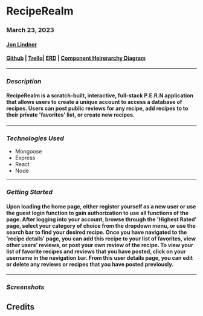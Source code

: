 # RecipeRealm

### **March 23, 2023**

#### [Jon Lindner ](https://www.linkedin.com/in/jon-lindner-807847183/)

#### [Github](https://github.com/jonclindner/RecipeRealmV2) | [Trello](https://trello.com/b/vSYUEiE6/reciperealm)| [ERD](https://lucid.app/lucidchart/6e7de7d0-9822-4d73-aba6-8d4fb074b0ab/edit?viewport_loc=-93%2C172%2C1454%2C688%2C0_0&invitationId=inv_32a57dfb-5d87-422c-9758-edbfd0f415f0) | [Component Heirerarchy Diagram](https://lucid.app/lucidchart/0f7214e5-9fa0-433e-b31a-daaf304029be/edit?beaconFlowId=B863AEEC0899D5CB&invitationId=inv_5fa7d33a-8083-43e6-8cfd-842732bc8d76&page=0_0#)

---

### **_Description_**

#### RecipeRealm is a scratch-built, interactive, full-stack P.E.R.N application that allows users to create a unique account to access a database of recipes. Users can post public reviews for any recipe, add recipes to to their private 'favorites' list, or create new recipes.

####

---

### **_*Technologies Used*_**

- Mongoose
- Express
- React
- Node

---

### **_Getting Started_**

#### Upon loading the home page, either register yourself as a new user or use the guest login function to gain authorization to use all functions of the page. After logging into your account, browse through the 'Highest Rated' page, select your category of choice from the dropdown menu, or use the search bar to find your desired recipe. Once you have navigated to the 'recipe details' page, you can add this recipe to your list of favorites, view other users' reviews, or post your own review of the recipe. To view your list of favorite recipes and reviews that you have posted, click on your username in the navigation bar. From this user details page, you can edit or delete any reviews or recipes that you have posted previously.

---

### **_Screenshots_**

## **Credits**
